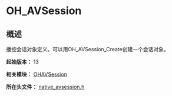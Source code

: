 # OH_AVSession
<!--Kit: AVSession Kit-->
<!--Subsystem: Multimedia-->
<!--Owner: @ccfriend; @liao_qian-->
<!--Designer: @ccfriend-->
<!--Tester: @chenmingxi1_huawei-->
<!--Adviser: @zengyawen-->

## 概述

播控会话对象定义。可以用OH_AVSession_Create创建一个会话对象。

**起始版本：** 13

**相关模块：** [OHAVSession](capi-ohavsession.md)

**所在头文件：** [native_avsession.h](capi-native-avsession-h.md)

